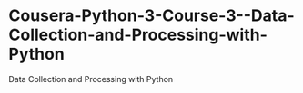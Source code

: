 # Cousera-Python-3-Course-3--Data-Collection-and-Processing-with-Python
 Data Collection and Processing with Python
